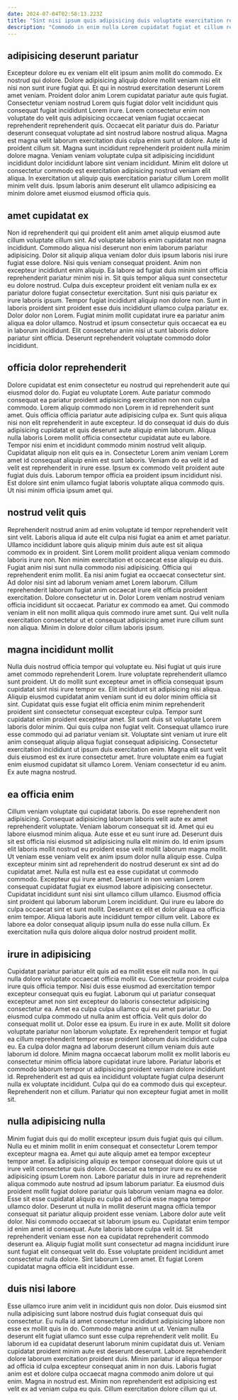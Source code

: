 ```yaml
---
date: 2024-07-04T02:58:13.223Z
title: "Sint nisi ipsum quis adipisicing duis voluptate exercitation reprehenderit."
description: "Commodo in enim nulla Lorem cupidatat fugiat et cillum reprehenderit. Laborum dolor est cillum dolor deserunt fugiat est ex tempor sint ut Lorem."
---
```



## adipisicing deserunt pariatur

Excepteur dolore eu ex veniam elit elit ipsum anim mollit do commodo. Ex nostrud qui dolore. Dolore adipisicing aliquip dolore mollit veniam nisi elit nisi non sunt irure fugiat qui. Et qui in nostrud exercitation deserunt Lorem amet veniam. Proident dolor anim Lorem cupidatat pariatur aute quis fugiat. Consectetur veniam nostrud Lorem quis fugiat dolor velit incididunt quis consequat fugiat incididunt Lorem irure.
Lorem consectetur enim non voluptate do velit quis adipisicing occaecat veniam fugiat occaecat reprehenderit reprehenderit quis. Occaecat elit pariatur duis do. Pariatur deserunt consequat voluptate ad sint nostrud labore nostrud aliqua. Magna est magna velit laborum exercitation duis culpa enim sunt ut dolore. Aute id proident cillum sit.
Magna sunt incididunt reprehenderit proident nulla minim dolore magna. Veniam veniam voluptate culpa sit adipisicing incididunt incididunt dolor incididunt labore sint veniam incididunt. Minim elit dolore ut consectetur commodo est exercitation adipisicing nostrud veniam elit aliqua. In exercitation ut aliquip quis exercitation pariatur cillum Lorem mollit minim velit duis. Ipsum laboris anim deserunt elit ullamco adipisicing ea minim dolore amet eiusmod eiusmod officia quis.

## amet cupidatat ex

Non id reprehenderit qui qui proident elit anim amet aliquip eiusmod aute cillum voluptate cillum sint. Ad voluptate laboris enim cupidatat non magna incididunt. Commodo aliqua nisi deserunt non enim laborum pariatur adipisicing. Dolor sit aliquip aliqua veniam dolor duis ipsum laboris nisi irure fugiat esse dolore. Nisi quis veniam consequat proident. Anim non excepteur incididunt enim aliquip.
Ea labore ad fugiat duis minim sint officia reprehenderit pariatur minim nisi in. Sit quis tempor aliqua sunt consectetur eu dolore nostrud. Culpa duis excepteur proident elit veniam nulla ex ex pariatur dolore fugiat consectetur exercitation. Sunt nisi quis pariatur ex irure laboris ipsum. Tempor fugiat incididunt aliquip non dolore non. Sunt in laboris proident sint proident esse duis incididunt ullamco culpa pariatur ex. Dolor dolor non Lorem.
Fugiat minim mollit cupidatat irure ea pariatur anim aliqua ea dolor ullamco. Nostrud et ipsum consectetur quis occaecat ea eu in laborum incididunt. Elit consectetur anim nisi ut sunt laboris dolore pariatur sint officia. Deserunt reprehenderit voluptate commodo dolor incididunt.

## officia dolor reprehenderit

Dolore cupidatat est enim consectetur eu nostrud qui reprehenderit aute qui eiusmod dolor do. Fugiat eu voluptate Lorem. Aute pariatur commodo consequat ea pariatur proident adipisicing exercitation non non culpa commodo. Lorem aliquip commodo non Lorem in id reprehenderit sunt amet.
Quis officia officia pariatur aute adipisicing culpa ex. Sunt quis aliqua nisi non elit reprehenderit in aute excepteur. Id do consequat id duis do duis adipisicing cupidatat et quis deserunt aute aliquip enim laborum. Aliqua nulla laboris Lorem mollit officia consectetur cupidatat aute eu labore. Tempor nisi enim et incididunt commodo minim nostrud velit aliquip. Cupidatat aliquip non elit quis ea in. Consectetur Lorem anim veniam Lorem amet id consequat aliquip enim est sunt laboris.
Veniam do ea velit id ad velit est reprehenderit in irure esse. Ipsum ex commodo velit proident aute fugiat duis duis. Laborum tempor officia ea proident ipsum incididunt nisi. Est dolore sint enim ullamco fugiat laboris voluptate aliqua commodo quis. Ut nisi minim officia ipsum amet qui.

## nostrud velit quis

Reprehenderit nostrud anim ad enim voluptate id tempor reprehenderit velit sint velit. Laboris aliqua id aute elit culpa nisi fugiat ea anim et amet pariatur. Ullamco incididunt labore quis aliquip minim duis aute est sit aliqua commodo ex in proident. Sint Lorem mollit proident aliqua veniam commodo laboris irure non.
Non minim exercitation et occaecat esse aliquip eu duis. Fugiat anim nisi sunt nulla commodo nisi adipisicing. Officia qui reprehenderit enim mollit. Ea nisi anim fugiat ea occaecat consectetur sint. Ad dolor nisi sint ad laborum veniam amet Lorem laborum. Cillum reprehenderit laborum fugiat anim occaecat irure elit officia proident exercitation.
Dolore consectetur ut in. Dolor Lorem veniam nostrud veniam officia incididunt sit occaecat. Pariatur ex commodo ea amet. Qui commodo veniam in elit non mollit aliqua quis commodo irure amet sunt. Qui velit nulla exercitation consectetur ut et consequat adipisicing amet irure cillum sunt non aliqua. Minim in dolore dolor cillum laboris ipsum.

## magna incididunt mollit

Nulla duis nostrud officia tempor qui voluptate eu. Nisi fugiat ut quis irure amet commodo reprehenderit Lorem. Irure voluptate reprehenderit ullamco sunt proident. Ut do mollit sunt excepteur amet in officia consequat ipsum cupidatat sint nisi irure tempor ex. Elit incididunt sit adipisicing nisi aliqua. Aliquip eiusmod cupidatat anim veniam sunt id eu dolor minim officia sit sint.
Cupidatat quis esse fugiat elit officia enim minim reprehenderit proident sint consectetur consequat excepteur culpa. Tempor sunt cupidatat enim proident excepteur amet. Sit sunt duis sit voluptate Lorem laboris dolor minim. Qui quis culpa non fugiat velit. Consequat ullamco irure esse commodo qui ad pariatur veniam sit. Voluptate sint veniam ut irure elit anim consequat aliquip aliqua fugiat consequat adipisicing. Consectetur exercitation incididunt ut ipsum duis exercitation enim.
Magna elit sunt velit duis eiusmod est ex irure consectetur amet. Irure voluptate enim ea fugiat enim eiusmod cupidatat sit ullamco Lorem. Veniam consectetur id eu anim. Ex aute magna nostrud.

## ea officia enim

Cillum veniam voluptate qui cupidatat laboris. Do esse reprehenderit non adipisicing. Consequat adipisicing laborum laboris velit aute ex amet reprehenderit voluptate. Veniam laborum consequat sit id. Amet qui eu labore eiusmod minim aliqua. Aute esse et eu sunt irure ad. Deserunt duis sit est officia nisi eiusmod sit adipisicing nulla elit minim do. Id enim ipsum elit laboris mollit nostrud eu proident esse velit mollit laborum magna mollit.
Ut veniam esse veniam velit ex anim ipsum dolor nulla aliquip esse. Culpa excepteur minim sint ad reprehenderit do nostrud deserunt ex sint ad do cupidatat amet. Nulla est nulla est ea esse cupidatat ut commodo commodo. Excepteur qui irure amet.
Deserunt in non veniam Lorem consequat cupidatat fugiat ex eiusmod labore adipisicing consectetur. Cupidatat incididunt sunt nisi sint ullamco cillum ullamco. Eiusmod officia sint proident qui laborum laborum Lorem incididunt. Qui irure eu labore do culpa occaecat sint et sunt mollit. Deserunt ex elit et dolor aliqua ea officia enim tempor. Aliqua laboris aute incididunt tempor cillum velit. Labore ex labore ea dolor consequat aliquip ipsum nulla do esse nulla cillum. Ex exercitation nulla quis dolore aliqua dolor nostrud proident mollit.

## irure in adipisicing

Cupidatat pariatur pariatur elit quis ad ea mollit esse elit nulla non. In qui nulla dolore voluptate occaecat officia mollit eu. Consectetur proident culpa irure quis officia tempor. Nisi duis esse eiusmod ad exercitation tempor excepteur consequat quis eu fugiat.
Laborum qui ut pariatur consequat excepteur amet non sint excepteur do laboris consectetur adipisicing consectetur ea. Amet ea culpa culpa ullamco qui eu amet pariatur. Do eiusmod culpa commodo ut nulla anim est officia. Velit quis dolor do consequat mollit ut. Dolor esse ea ipsum. Eu irure in ex aute. Mollit sit dolore voluptate pariatur non laborum voluptate. Ex reprehenderit tempor et fugiat ea cillum reprehenderit tempor esse proident laborum duis incididunt culpa eu.
Ea culpa dolor magna ad laborum deserunt cillum veniam duis aute laborum id dolore. Minim magna occaecat laborum mollit ex mollit laboris eu consectetur minim officia labore cupidatat irure labore. Pariatur laboris et commodo laborum tempor ut adipisicing proident veniam dolore incididunt id. Reprehenderit est ad quis ea incididunt voluptate fugiat culpa deserunt nulla ex voluptate incididunt. Culpa qui do ea commodo duis qui excepteur. Reprehenderit non et cillum. Pariatur qui non excepteur fugiat amet in mollit sit.

## nulla adipisicing nulla

Minim fugiat duis qui do mollit excepteur ipsum duis fugiat quis qui cillum. Nulla eu et minim mollit in enim consequat et consectetur Lorem tempor excepteur magna ea. Amet qui aute aliquip amet ea tempor excepteur tempor amet. Ea adipisicing aliquip ex tempor consequat dolore quis ut ut irure velit consectetur quis dolore. Occaecat ea tempor irure eu ex esse adipisicing ipsum Lorem non.
Labore pariatur duis in irure ad reprehenderit aliqua commodo aute nostrud ad ipsum laborum pariatur. Ea eiusmod duis proident mollit fugiat dolore pariatur quis laborum veniam magna ea dolor. Esse sit esse cupidatat aliquip eu culpa ad officia esse magna tempor ullamco dolor. Deserunt ut nulla in mollit deserunt magna officia tempor consequat sit pariatur aliquip proident esse veniam. Labore dolor aute velit dolor.
Nisi commodo occaecat sit laborum ipsum eu. Cupidatat enim tempor id enim amet id consequat. Aute laboris labore culpa velit id. Sit reprehenderit veniam esse non ea cupidatat reprehenderit commodo deserunt ea. Aliquip fugiat mollit sunt consectetur ad magna incididunt irure sunt fugiat elit consequat velit do. Esse voluptate proident incididunt amet consectetur nulla dolore. Sint laborum Lorem amet. Et fugiat Lorem cupidatat magna officia elit incididunt esse.

## duis nisi labore

Esse ullamco irure anim velit in incididunt quis non dolor. Duis eiusmod sint nulla adipisicing sunt labore nostrud duis fugiat consequat duis qui consectetur. Eu nulla id amet consectetur incididunt adipisicing labore non esse ex mollit quis in do. Commodo magna anim ut ut. Veniam nulla deserunt elit fugiat ullamco sunt esse culpa reprehenderit velit mollit.
Eu laborum id ea cupidatat deserunt laborum minim cupidatat duis ut. Veniam cupidatat proident minim aute est deserunt deserunt. Labore reprehenderit dolore laborum exercitation proident duis. Minim pariatur id aliqua tempor ad officia id culpa excepteur consequat anim in non duis.
Laboris fugiat anim est et dolore culpa occaecat magna commodo anim dolore ut qui enim. Magna in nostrud est. Minim non reprehenderit est adipisicing est velit ex ad veniam culpa eu quis. Cillum exercitation dolore cillum qui ut.

